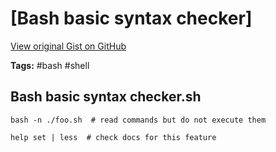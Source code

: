 # [Bash basic syntax checker] 

[View original Gist on GitHub](https://gist.github.com/Integralist/f03ade30c36887b9de68dd4635ae981c)

**Tags:** #bash #shell

## Bash basic syntax checker.sh

```shell
bash -n ./foo.sh  # read commands but do not execute them

help set | less  # check docs for this feature
```

